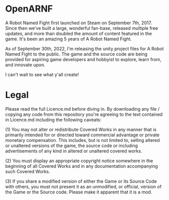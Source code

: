 # OpenARNF

A Robot Named Fight first launched on Steam on September 7th, 2017. Since then we've built a large, wonderful fan-base, released multiple free updates, and more than doubled the amount of content featured in the game. It's been an amazing 5 years of A Robot Named Fight.

As of September 30th, 2022, I'm releasing the unity project files for A Robot Named Fight to the public. The game and the source code are being provided for aspiring game developers and hobbyist to explore, learn from, and innovate upon.

I can't wait to see what y'all create!

# Legal

Please read the full Licence.md before diving in. By downloading any file / copying any code from this repository you're agreeing to the text contained in Licence.md including the following caveats:

(1) You may not alter or redistribute Covered Works in any manner that is primarily intended for or directed toward commercial advantage or private monetary compensation. This includes, but is not limited to, selling altered or unaltered versions of the game, the source code or including advertisements of any kind in altered or unaltered covered works.

(2) You must display an appropriate copyright notice somewhere in the beginning of all Covered Works and in any documentation accompanying such Covered Works.

(3) If you share a modified version of either the Game or its Source Code with others, you must not present it as an unmodified, or official, version of the Game or the Source code. Please make it apparent that it is a mod.

